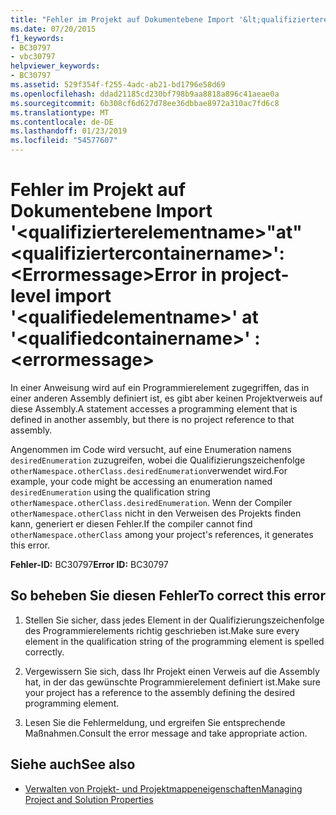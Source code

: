 ```yaml
---
title: "Fehler im Projekt auf Dokumentebene Import '&lt;qualifizierterelementname&gt;\"at\"&lt;qualifiziertercontainername&gt;': &lt;Errormessage&gt;"
ms.date: 07/20/2015
f1_keywords:
- BC30797
- vbc30797
helpviewer_keywords:
- BC30797
ms.assetid: 529f354f-f255-4adc-ab21-bd1796e58d69
ms.openlocfilehash: ddad21185cd230bf798b9aa8818a896c41aeae0a
ms.sourcegitcommit: 6b308cf6d627d78ee36dbbae8972a310ac7fd6c8
ms.translationtype: MT
ms.contentlocale: de-DE
ms.lasthandoff: 01/23/2019
ms.locfileid: "54577607"
---
```

# <a name="error-in-project-level-import-ltqualifiedelementnamegt-at-ltqualifiedcontainernamegt--lterrormessagegt"></a><span data-ttu-id="a8ff0-102">Fehler im Projekt auf Dokumentebene Import '&lt;qualifizierterelementname&gt;"at"&lt;qualifiziertercontainername&gt;': &lt;Errormessage&gt;</span><span class="sxs-lookup"><span data-stu-id="a8ff0-102">Error in project-level import '&lt;qualifiedelementname&gt;' at '&lt;qualifiedcontainername&gt;' : &lt;errormessage&gt;</span></span>
<span data-ttu-id="a8ff0-103">In einer Anweisung wird auf ein Programmierelement zugegriffen, das in einer anderen Assembly definiert ist, es gibt aber keinen Projektverweis auf diese Assembly.</span><span class="sxs-lookup"><span data-stu-id="a8ff0-103">A statement accesses a programming element that is defined in another assembly, but there is no project reference to that assembly.</span></span>  
  
 <span data-ttu-id="a8ff0-104">Angenommen im Code wird versucht, auf eine Enumeration namens `desiredEnumeration` zuzugreifen, wobei die Qualifizierungszeichenfolge `otherNamespace.otherClass.desiredEnumeration`verwendet wird.</span><span class="sxs-lookup"><span data-stu-id="a8ff0-104">For example, your code might be accessing an enumeration named `desiredEnumeration` using the qualification string `otherNamespace.otherClass.desiredEnumeration`.</span></span> <span data-ttu-id="a8ff0-105">Wenn der Compiler `otherNamespace.otherClass` nicht in den Verweisen des Projekts finden kann, generiert er diesen Fehler.</span><span class="sxs-lookup"><span data-stu-id="a8ff0-105">If the compiler cannot find `otherNamespace.otherClass` among your project's references, it generates this error.</span></span>  
  
 <span data-ttu-id="a8ff0-106">**Fehler-ID:** BC30797</span><span class="sxs-lookup"><span data-stu-id="a8ff0-106">**Error ID:** BC30797</span></span>  
  
## <a name="to-correct-this-error"></a><span data-ttu-id="a8ff0-107">So beheben Sie diesen Fehler</span><span class="sxs-lookup"><span data-stu-id="a8ff0-107">To correct this error</span></span>  
  
1.  <span data-ttu-id="a8ff0-108">Stellen Sie sicher, dass jedes Element in der Qualifizierungszeichenfolge des Programmierelements richtig geschrieben ist.</span><span class="sxs-lookup"><span data-stu-id="a8ff0-108">Make sure every element in the qualification string of the programming element is spelled correctly.</span></span>  
  
2.  <span data-ttu-id="a8ff0-109">Vergewissern Sie sich, dass Ihr Projekt einen Verweis auf die Assembly hat, in der das gewünschte Programmierelement definiert ist.</span><span class="sxs-lookup"><span data-stu-id="a8ff0-109">Make sure your project has a reference to the assembly defining the desired programming element.</span></span>  
  
3.  <span data-ttu-id="a8ff0-110">Lesen Sie die Fehlermeldung, und ergreifen Sie entsprechende Maßnahmen.</span><span class="sxs-lookup"><span data-stu-id="a8ff0-110">Consult the error message and take appropriate action.</span></span>  
  
## <a name="see-also"></a><span data-ttu-id="a8ff0-111">Siehe auch</span><span class="sxs-lookup"><span data-stu-id="a8ff0-111">See also</span></span>

- [<span data-ttu-id="a8ff0-112">Verwalten von Projekt- und Projektmappeneigenschaften</span><span class="sxs-lookup"><span data-stu-id="a8ff0-112">Managing Project and Solution Properties</span></span>](/visualstudio/ide/managing-project-and-solution-properties)

